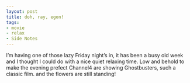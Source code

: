 ```yaml
---
layout: post
title: doh, ray, egon!
tags:
- movie
- relax
- Side Notes
---
```

I’m having one of those lazy Friday night’s in, it has been a busy old week and I thought I could do with a nice quiet relaxing time. Low and behold to make the evening prefect Channel4 are showing Ghostbusters, such a classic film.
and the flowers are still standing!

